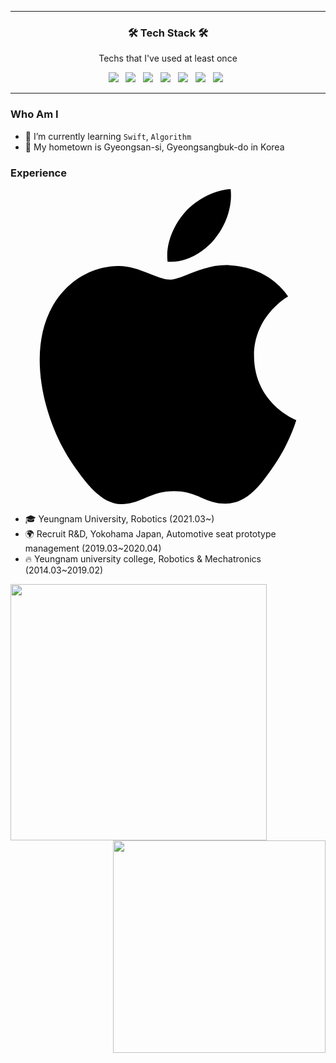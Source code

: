 <hr>
<h3 align="center"><b>🛠 Tech Stack 🛠</b></h3>
<p align="center"> Techs that I've used at least once </p>
<p align="center">
<img src="https://img.shields.io/badge/Swift-F05138?style=flat-square&logo=Swift&logoColor=white"/></a> &nbsp
<img src="https://img.shields.io/badge/SQLite-003B57?style=flat-square&logo=SQLite&logoColor=white"/></a> &nbsp
<img src="https://img.shields.io/badge/Python-3776AB?style=flat-square&logo=Python&logoColor=white"/></a> &nbsp
<img src="https://img.shields.io/badge/HTML5-E34F26?style=flat-square&logo=HTML5&logoColor=white"/></a> &nbsp
<img src="https://img.shields.io/badge/CSS3-1572B6?style=flat-square&logo=CSS3&logoColor=white"/></a> &nbsp
<img src="https://img.shields.io/badge/JavaScript-F7DF1E?style=flat-square&logo=JavaScript&logoColor=white"/></a> &nbsp
<img src="https://img.shields.io/badge/React-61DAFB?style=flat-square&logo=React&logoColor=white"/></a> &nbsp
<hr>

### Who Am I

- 🌱 I’m currently learning `Swift`, `Algorithm`
- 🚅 My hometown is Gyeongsan-si, Gyeongsangbuk-do in Korea


### Experience
<svg role="img" viewBox="0 0 24 24" xmlns="http://www.w3.org/2000/svg"><title>Apple</title><path d="M12.152 6.896c-.948 0-2.415-1.078-3.96-1.04-2.04.027-3.91 1.183-4.961 3.014-2.117 3.675-.546 9.103 1.519 12.09 1.013 1.454 2.208 3.09 3.792 3.039 1.52-.065 2.09-.987 3.935-.987 1.831 0 2.35.987 3.96.948 1.637-.026 2.676-1.48 3.676-2.948 1.156-1.688 1.636-3.325 1.662-3.415-.039-.013-3.182-1.221-3.22-4.857-.026-3.04 2.48-4.494 2.597-4.559-1.429-2.09-3.623-2.324-4.39-2.376-2-.156-3.675 1.09-4.61 1.09zM15.53 3.83c.843-1.012 1.4-2.427 1.245-3.83-1.207.052-2.662.805-3.532 1.818-.78.896-1.454 2.338-1.273 3.714 1.338.104 2.715-.688 3.559-1.701"/></svg>
- 🎓 Yeungnam University, Robotics (2021.03~)
- 🌍 Recruit R&D, Yokohama Japan, Automotive seat prototype management (2019.03~2020.04)
- 🔥 Yeungnam university college, Robotics & Mechatronics (2014.03~2019.02) 

<img align="left" width="410px" src="https://github-readme-stats.vercel.app/api?username=lee02029&show_icons=true&theme=cobalt">
<img align='right' width="340px" src="https://github-readme-stats.vercel.app/api/top-langs/?username=lee02029&layout=compact">






